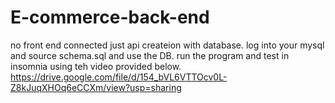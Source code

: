 # E-commerce-back-end
no front end connected just api createion with database.
log into your mysql and source schema.sql and use the DB.
run the program and test in insomnia using teh video provided below.
https://drive.google.com/file/d/154_bVL6VTTOcv0L-Z8kJuqXHOq6eCCXm/view?usp=sharing

